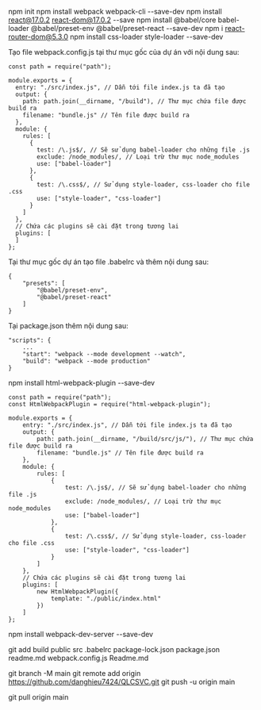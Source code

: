 npm init
npm install webpack webpack-cli --save-dev
npm install react@17.0.2 react-dom@17.0.2 --save
npm install @babel/core babel-loader @babel/preset-env @babel/preset-react --save-dev
npm i react-router-dom@5.3.0
npm install css-loader style-loader --save-dev


Tạo file webpack.config.js tại thư mục gốc của dự án với nội dung sau:
```
const path = require("path");

module.exports = {
  entry: "./src/index.js", // Dẫn tới file index.js ta đã tạo
  output: {
    path: path.join(__dirname, "/build"), // Thư mục chứa file được build ra
    filename: "bundle.js" // Tên file được build ra
  },
  module: {
    rules: [
      {
        test: /\.js$/, // Sẽ sử dụng babel-loader cho những file .js
        exclude: /node_modules/, // Loại trừ thư mục node_modules
        use: ["babel-loader"]
      },
      {
        test: /\.css$/, // Sử dụng style-loader, css-loader cho file .css
        use: ["style-loader", "css-loader"]
      }
    ]
  },
  // Chứa các plugins sẽ cài đặt trong tương lai
  plugins: [
  ]
};
```
Tại thư mục gốc dự án tạo file .babelrc và thêm nội dung sau:
```
{
    "presets": [
        "@babel/preset-env",
        "@babel/preset-react"
    ]
}
```
Tại package.json thêm nội dung sau:
```
"scripts": {
    ...
    "start": "webpack --mode development --watch",
    "build": "webpack --mode production"
}
```

npm install html-webpack-plugin --save-dev
```
const path = require("path");
const HtmlWebpackPlugin = require("html-webpack-plugin");

module.exports = {
    entry: "./src/index.js", // Dẫn tới file index.js ta đã tạo
    output: {
        path: path.join(__dirname, "/build/src/js/"), // Thư mục chứa file được build ra
        filename: "bundle.js" // Tên file được build ra
    },
    module: {
        rules: [
            {
                test: /\.js$/, // Sẽ sử dụng babel-loader cho những file .js
                exclude: /node_modules/, // Loại trừ thư mục node_modules
                use: ["babel-loader"]
            },
            {
                test: /\.css$/, // Sử dụng style-loader, css-loader cho file .css
                use: ["style-loader", "css-loader"]
            }
        ]
    },
    // Chứa các plugins sẽ cài đặt trong tương lai
    plugins: [
        new HtmlWebpackPlugin({
            template: "./public/index.html"
        })
    ]
};
```

npm install webpack-dev-server --save-dev


git add build public src .babelrc package-lock.json package.json readme.md webpack.config.js Readme.md

git branch -M main
git remote add origin https://github.com/danghieu7424/QLCSVC.git
git push -u origin main

git pull origin main
